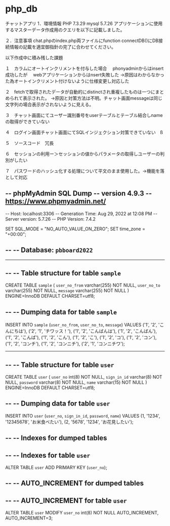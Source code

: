 # php_db
チャットアプリ
1．環境情報
PHP 7.3.29
mysql 5.7.26
アプリケーションに使用するマスターデータ作成用のクエリを以下に記載しました。

２．注意事項
chat.phpのindex.php両ファイルにfunction connectDB()にDB接続情報の記載を適宜御指針の完了に合わせてください。



以下作成中に積み残した課題

１　カラムにオートインクリメントを付与した場合
　phonyadminからはinsert成功したが
　webアプリケーションからはnsert失敗した
→原因はわからなかった為オートインクリメント付けないように仕様変更し対応した

２　fetchで取得されたデータが自動的にdistinctされ重複したものは一つにまとめられて表示された。
→原因と対策方法は不明。チャット画面messageは同じ文字列の場合表示がされないように見える。

３　チャット画面にてユーザー識別番号をuserテーブルとテーブル結合しnameの取得ができていない

４　ログイン画面チャット画面にてSQLインジェクション対策できていない　ß

５　ソースコード　冗長　

６　セッションの利用ー＞セッションの値からパラメータの取得しユーザーの判別がしたい

７　パスワードのハッシュ化する処理について平文のまま使用した。→機能を落として対応




-- phpMyAdmin SQL Dump
-- version 4.9.3
-- https://www.phpmyadmin.net/
--
-- Host: localhost:3306
-- Generation Time: Aug 29, 2022 at 12:08 PM
-- Server version: 5.7.26
-- PHP Version: 7.4.2

SET SQL_MODE = "NO_AUTO_VALUE_ON_ZERO";
SET time_zone = "+00:00";

--
-- Database: `pbboard2022`
--

-- --------------------------------------------------------

--
-- Table structure for table `sample`
--

CREATE TABLE `sample` (
  `user_no_from` varchar(255) NOT NULL,
  `user_no_to` varchar(255) NOT NULL,
  `message` varchar(255) NOT NULL
) ENGINE=InnoDB DEFAULT CHARSET=utf8;

--
-- Dumping data for table `sample`
--

INSERT INTO `sample` (`user_no_from`, `user_no_to`, `message`) VALUES
('1', '2', 'こんにちは'),
('2', '1', 'チワッス！'),
('1', '2', 'こんばんは'),
('1', '2', 'こんばん'),
('1', '2', 'こんば'),
('1', '2', 'こん'),
('1', '2', 'こ'),
('1', '2', 'コ'),
('1', '2', 'コン'),
('1', '2', 'コンチ'),
('1', '2', 'コンニチ'),
('2', '1', 'コンニチワ');

-- --------------------------------------------------------

--
-- Table structure for table `user`
--

CREATE TABLE `user` (
  `user_no` int(8) NOT NULL,
  `sign_in_id` varchar(8) NOT NULL,
  `password` varchar(8) NOT NULL,
  `name` varchar(15) NOT NULL
) ENGINE=InnoDB DEFAULT CHARSET=utf8;

--
-- Dumping data for table `user`
--

INSERT INTO `user` (`user_no`, `sign_in_id`, `password`, `name`) VALUES
(1, '1234', '12345678', 'お米食べたい'),
(2, '5678', '1234', 'お花見したい');

--
-- Indexes for dumped tables
--

--
-- Indexes for table `user`
--
ALTER TABLE `user`
  ADD PRIMARY KEY (`user_no`);

--
-- AUTO_INCREMENT for dumped tables
--

--
-- AUTO_INCREMENT for table `user`
--
ALTER TABLE `user`
  MODIFY `user_no` int(8) NOT NULL AUTO_INCREMENT, AUTO_INCREMENT=3;


